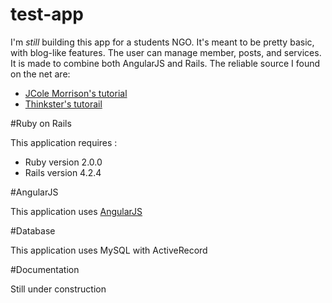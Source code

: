 # test-app

I'm *still* building this app for a students NGO. It's meant to be pretty basic, with blog-like features. The user can manage member, posts, and services.
It is made to combine both AngularJS and Rails. The reliable source I found on the net are:
* [JCole Morrison's tutorial](http://start.jcolemorrison.com/angularjs-rails-4-1-and-ui-router-tutorial/)
* [Thinkster's tutorail](https://thinkster.io/angular-rails/)

#Ruby on Rails 

This application requires : 
* Ruby version 2.0.0
* Rails version 4.2.4

#AngularJS

This application uses [AngularJS](https://angularjs.org/)

#Database

This application uses MySQL with ActiveRecord

#Documentation 

Still under construction
